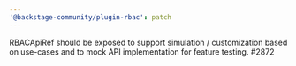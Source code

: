 ```yaml
---
'@backstage-community/plugin-rbac': patch
---
```



RBACApiRef should be exposed to support simulation / customization based on use-cases and to mock API implementation for feature testing. #2872
